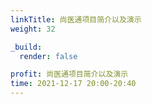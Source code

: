 ```yaml
---
linkTitle: 尚医通项目简介以及演示
weight: 32

_build:
  render: false

profit: 尚医通项目简介以及演示
time: 2021-12-17 20:00-20:40
---
```

